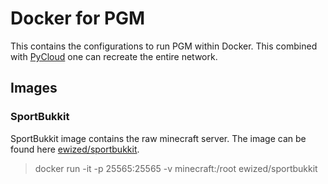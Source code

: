 # Docker for PGM

This contains the configurations to run PGM within Docker.
This combined with [PyCloud](https://github.com/Year4000/PyCloud) one can
recreate the entire network.

## Images

### SportBukkit

SportBukkit image contains the raw minecraft server.
The image can be found here [ewized/sportbukkit](https://hub.docker.com/r/ewized/sportbukkit/).

> docker run -it -p 25565:25565 -v minecraft:/root ewized/sportbukkit
